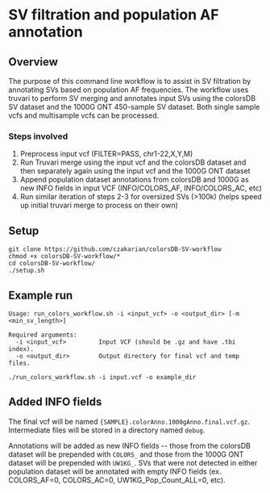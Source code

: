 # SV filtration and population AF annotation

## Overview

The purpose of this command line workflow is to assist in SV filtration by annotating SVs based on population AF frequencies. The workflow uses truvari to perform SV merging and annotates input SVs using the colorsDB SV dataset and the 1000G ONT 450-sample SV dataset. Both single sample vcfs and multisample vcfs can be processed.

### Steps involved

1. Preprocess input vcf (FILTER=PASS, chr1-22,X,Y,M)
2. Run Truvari merge using the input vcf and the colorsDB dataset and then separately again using the input vcf and the 1000G ONT dataset
3. Append population dataset annotations from colorsDB and 1000G as new INFO fields in input VCF (INFO/COLORS_AF, INFO/COLORS_AC, etc)
4. Run similar iteration of steps 2-3 for oversized SVs (>100k) (helps speed up initial truvari merge to process on their own)

## Setup 
```
git clone https://github.com/czakarian/colorsDB-SV-workflow
chmod +x colorsDB-SV-workflow/*
cd colorsDB-SV-workflow/
./setup.sh
```

## Example run
```
Usage: run_colors_workflow.sh -i <input_vcf> -o <output_dir> [-m <min_sv_length>]

Required arguments:
  -i <input_vcf>         Input VCF (should be .gz and have .tbi index).
  -o <output_dir>        Output directory for final vcf and temp files.
```

`./run_colors_workflow.sh -i input.vcf -o example_dir`

## Added INFO fields

The final vcf will be named `{SAMPLE}.colorAnno.1000gAnno.final.vcf.gz`. Intermediate files will be stored in a directory named `debug`.

Annotations will be added as new INFO fields -- those from the colorsDB dataset will be prepended with `COLORS_` and those from the 1000G ONT dataset will be prepended with `UW1KG_`. SVs that were not detected in either population dataset will be annotated with empty INFO fields (ex. COLORS_AF=0, COLORS_AC=0, UW1KG_Pop_Count_ALL=0, etc).




 